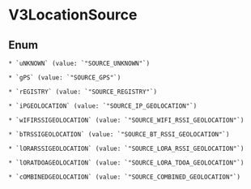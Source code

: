 
# V3LocationSource

## Enum


    * `uNKNOWN` (value: `"SOURCE_UNKNOWN"`)

    * `gPS` (value: `"SOURCE_GPS"`)

    * `rEGISTRY` (value: `"SOURCE_REGISTRY"`)

    * `iPGEOLOCATION` (value: `"SOURCE_IP_GEOLOCATION"`)

    * `wIFIRSSIGEOLOCATION` (value: `"SOURCE_WIFI_RSSI_GEOLOCATION"`)

    * `bTRSSIGEOLOCATION` (value: `"SOURCE_BT_RSSI_GEOLOCATION"`)

    * `lORARSSIGEOLOCATION` (value: `"SOURCE_LORA_RSSI_GEOLOCATION"`)

    * `lORATDOAGEOLOCATION` (value: `"SOURCE_LORA_TDOA_GEOLOCATION"`)

    * `cOMBINEDGEOLOCATION` (value: `"SOURCE_COMBINED_GEOLOCATION"`)




